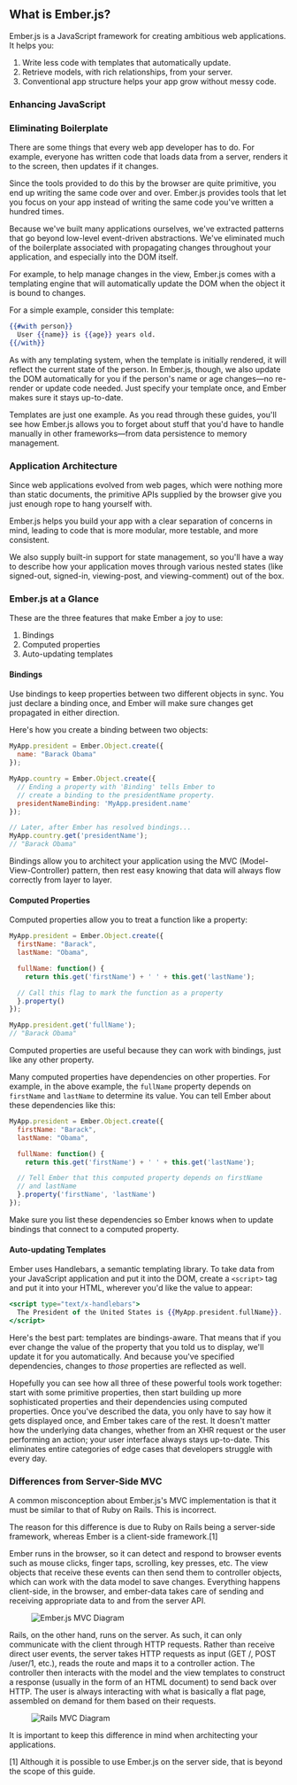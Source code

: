 ## What is Ember.js?

Ember.js is a JavaScript framework for creating ambitious web
applications. It helps you:

1. Write less code with templates that automatically update.
2. Retrieve models, with rich relationships, from your server.
3. Conventional app structure helps your app grow without messy code.

### Enhancing JavaScript

### Eliminating Boilerplate

There are some things that every web app developer has to do. For
example, everyone has written code that loads data from a server,
renders it to the screen, then updates if it changes.

Since the tools provided to do this by the browser are quite primitive,
you end up writing the same code over and over. Ember.js provides tools
that let you focus on your app instead of writing the same code you've
written a hundred times.

Because we've built many applications ourselves, we've extracted
patterns that go beyond low-level event-driven abstractions. We've
eliminated much of the boilerplate associated with propagating changes
throughout your application, and especially into the DOM itself.

For example, to help manage changes in the view, Ember.js comes with a
templating engine that will automatically update the DOM when the
object it is bound to changes.

For a simple example, consider this template:

```handlebars
{{#with person}}
  User {{name}} is {{age}} years old.
{{/with}}
```

As with any templating system, when the template is initially rendered,
it will reflect the current state of the person.  In Ember.js, though,
we also update the DOM automatically for you if the person's name or age
changes—no re-render or update code needed. Just specify your template
once, and Ember makes sure it stays up-to-date.

Templates are just one example. As you read through these guides, you'll
see how Ember.js allows you to forget about stuff that you'd have to
handle manually in other frameworks—from data persistence to memory
management.

### Application Architecture

Since web applications evolved from web pages, which were nothing more
than static documents, the primitive APIs supplied by the browser give
you just enough rope to hang yourself with.

Ember.js helps you build your app with a clear separation of concerns in
mind, leading to code that is more modular, more testable, and more
consistent.

We also supply built-in support for state management, so you'll have
a way to describe how your application moves through various nested states
(like signed-out, signed-in, viewing-post, and viewing-comment) out of the box.

### Ember.js at a Glance

These are the three features that make Ember a joy to use:

1. Bindings
2. Computed properties
3. Auto-updating templates

#### Bindings

Use bindings to keep properties between two different objects in sync. You just
declare a binding once, and Ember will make sure changes get propagated in either
direction.

Here's how you create a binding between two objects:

```javascript
MyApp.president = Ember.Object.create({
  name: "Barack Obama"
});

MyApp.country = Ember.Object.create({
  // Ending a property with 'Binding' tells Ember to
  // create a binding to the presidentName property.
  presidentNameBinding: 'MyApp.president.name'
});

// Later, after Ember has resolved bindings...
MyApp.country.get('presidentName');
// "Barack Obama"
```

Bindings allow you to architect your application using the MVC (Model-View-Controller)
pattern, then rest easy knowing that data will always flow correctly from layer to layer.

#### Computed Properties

Computed properties allow you to treat a function like a property:

```javascript
MyApp.president = Ember.Object.create({
  firstName: "Barack",
  lastName: "Obama",

  fullName: function() {
    return this.get('firstName') + ' ' + this.get('lastName');

  // Call this flag to mark the function as a property
  }.property()
});

MyApp.president.get('fullName');
// "Barack Obama"
```

Computed properties are useful because they can work with bindings, just
like any other property.

Many computed properties have dependencies on other properties. For example, in the above
example, the `fullName` property depends on `firstName` and `lastName` to determine its value.
You can tell Ember about these dependencies like this:

```javascript
MyApp.president = Ember.Object.create({
  firstName: "Barack",
  lastName: "Obama",

  fullName: function() {
    return this.get('firstName') + ' ' + this.get('lastName');

  // Tell Ember that this computed property depends on firstName
  // and lastName
  }.property('firstName', 'lastName')
});
```

Make sure you list these dependencies so Ember knows when to update bindings that connect
to a computed property.

#### Auto-updating Templates

Ember uses Handlebars, a semantic templating library. To take data from your JavaScript application
and put it into the DOM, create a `<script>` tag and put it into your HTML, wherever you'd like the
value to appear:

```handlebars
<script type="text/x-handlebars">
  The President of the United States is {{MyApp.president.fullName}}.
</script>
```

Here's the best part: templates are bindings-aware. That means that if you ever change the value of
the property that you told us to display, we'll update it for you automatically. And because you've
specified dependencies, changes to *those* properties are reflected as well.

Hopefully you can see how all three of these powerful tools work together: start with some primitive
properties, then start building up more sophisticated properties and their dependencies using computed
properties. Once you've described the data, you only have to say how it gets displayed once, and Ember
takes care of the rest. It doesn't matter how the underlying data changes, whether from an XHR request
or the user performing an action; your user interface always stays up-to-date. This eliminates entire
categories of edge cases that developers struggle with every day.

### Differences from Server-Side MVC

A common misconception about Ember.js's MVC implementation is that it must be similar to that of Ruby on Rails. This is incorrect. 

The reason for this difference is due to Ruby on Rails being a server-side framework, whereas Ember is a client-side framework.[1]

Ember runs in the browser, so it can detect and respond to browser events such as mouse clicks, finger taps, scrolling, key presses, etc. The view objects that receive these events can then send them to controller objects, which can work with the data model to save changes. Everything happens client-side, in the browser, and ember-data takes care of sending and receiving appropriate data to and from the server API.

<figure>
  <img alt="Ember.js MVC Diagram" src="/images/ember_mvc/embermvc.png">
</figure>

Rails, on the other hand, runs on the server. As such, it can only communicate with the client through HTTP requests. Rather than receive direct user events, the server takes HTTP requests as input (GET /, POST /user/1, etc.), reads the route and maps it to a controller action. The controller then interacts with the model and the view templates to construct a response (usually in the form of an HTML document) to send back over HTTP. The user is always interacting with what is basically a flat page, assembled on demand for them based on their requests.

<figure>
  <img alt="Rails MVC Diagram" src="/images/ember_mvc/railsmvc.png">
</figure>

It is important to keep this difference in mind when architecting your applications. 

[1] Although it is possible to use Ember.js on the server side, that is beyond the scope of this guide.
